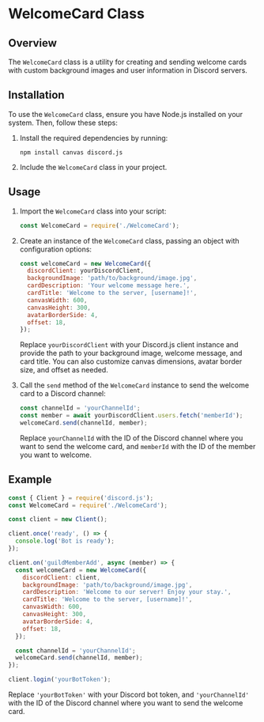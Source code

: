 # WelcomeCard Class

## Overview

The `WelcomeCard` class is a utility for creating and sending welcome cards with custom background images and user information in Discord servers.

## Installation

To use the `WelcomeCard` class, ensure you have Node.js installed on your system. Then, follow these steps:

1. Install the required dependencies by running:
   ```
   npm install canvas discord.js
   ```

2. Include the `WelcomeCard` class in your project.

## Usage

1. Import the `WelcomeCard` class into your script:

   ```javascript
   const WelcomeCard = require('./WelcomeCard');
   ```

2. Create an instance of the `WelcomeCard` class, passing an object with configuration options:

   ```javascript
   const welcomeCard = new WelcomeCard({
     discordClient: yourDiscordClient,
     backgroundImage: 'path/to/background/image.jpg',
     cardDescription: 'Your welcome message here.',
     cardTitle: 'Welcome to the server, [username]!',
     canvasWidth: 600,
     canvasHeight: 300,
     avatarBorderSide: 4,
     offset: 18,
   });
   ```

   Replace `yourDiscordClient` with your Discord.js client instance and provide the path to your background image, welcome message, and card title. You can also customize canvas dimensions, avatar border size, and offset as needed.

3. Call the `send` method of the `WelcomeCard` instance to send the welcome card to a Discord channel:

   ```javascript
   const channelId = 'yourChannelId';
   const member = await yourDiscordClient.users.fetch('memberId');
   welcomeCard.send(channelId, member);
   ```

   Replace `yourChannelId` with the ID of the Discord channel where you want to send the welcome card, and `memberId` with the ID of the member you want to welcome.

## Example

```javascript
const { Client } = require('discord.js');
const WelcomeCard = require('./WelcomeCard');

const client = new Client();

client.once('ready', () => {
  console.log('Bot is ready');
});

client.on('guildMemberAdd', async (member) => {
  const welcomeCard = new WelcomeCard({
    discordClient: client,
    backgroundImage: 'path/to/background/image.jpg',
    cardDescription: 'Welcome to our server! Enjoy your stay.',
    cardTitle: 'Welcome to the server, [username]!',
    canvasWidth: 600,
    canvasHeight: 300,
    avatarBorderSide: 4,
    offset: 18,
  });

  const channelId = 'yourChannelId';
  welcomeCard.send(channelId, member);
});

client.login('yourBotToken');
```

Replace `'yourBotToken'` with your Discord bot token, and `'yourChannelId'` with the ID of the Discord channel where you want to send the welcome card.
